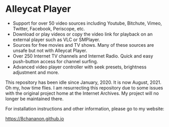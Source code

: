 # Alleycat Player

- Support for over 50 video sources including Youtube, Bitchute, Vimeo, Twitter, Facebook, Periscope, etc.
- Download or play videos or copy the video link for playback on an external player such as VLC or SMPlayer.
- Sources for free movies and TV shows. Many of these sources are unsafe but not with Alleycat Player.
- Over 250 Internet TV channels and Internet Radio. Quick and easy push-button access for channel surfing.
- Advanced video player controller with seek presets, brightness adjustment and more.

This repository has been idle since January, 2020. It is now August, 2021. Oh my, how time flies. I am resurrecting this repository due to some issues with the original project home at the Internet Archives. My project will no longer be maintained there.

For installation instructions and other information, please go to my website:

https://8chananon.github.io
